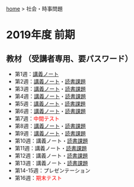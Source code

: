 [home](https://hirosasada.github.io/) > 社会・時事問題    
# 2019年度 前期  
## 教材 （受講者専用、要パスワード）  
- 第1週：[講義ノート](https://drive.google.com/open?id=1kEwN-oF3MPCOvTD1k6JWD2I6n_APjHCt)  
- 第2週：[講義ノート](https://drive.google.com/open?id=1RppCpw36w9Vn1G0TU3-JauJFUb1eiUIS)・[読書課題](https://drive.google.com/open?id=1nJTuVyzsNeji32kd6hIdtHFEYvG1xxZm)  
- 第3週：[講義ノート](https://drive.google.com/open?id=167KWf9rSEJa7-xzQnhjdilUg0Hza3uRH)・[読書課題](https://drive.google.com/open?id=1ogSq9EkiDFhUuk7cFi6T1H6g8gRnjSJ7)  
- 第4週：[講義ノート](https://drive.google.com/open?id=1KLuCpAzkzGwJskIBVK1klL9Elu4UJhNN)・[読書課題](https://drive.google.com/open?id=1GTYJTzPSirVsGnW9IFYbIOmszqpJhLAu)  
- 第5週：[講義ノート](https://drive.google.com/open?id=1lHU6Xv9lMERT7bgBuE5I_WqolHlJ6gK2)・[読書課題](https://drive.google.com/open?id=1xdtOvnbKj5GXJqrRCsgNI2-m-r7NX0Mj)  
- 第6週：[講義ノート](https://drive.google.com/open?id=1DqBx-y-t-XcRanthvET66rEl7qjoEaHA)・[読書課題](https://drive.google.com/open?id=15nBFxIvRsr4myJGv-o2-J6O_cVYxCCHQ)  
- 第7週：<font color="Red">中間テスト</font>  
- 第8週：[講義ノート](https://drive.google.com/open?id=12ItSwD8v7teXe1KEucIoRUJ1qBf7FQOu)・[読書課題](https://drive.google.com/open?id=1JnbkZazDEy42LrpmOD7Kmvk-pRh3weUC)  
- 第9週：[講義ノート](https://drive.google.com/open?id=101WsJ78rvEAGtSOZ6AZBr6LR2aDeO3mg)・[読書課題](https://drive.google.com/open?id=15zzyWMtj0lUefgJv_U3xosmZIeyJiJCy)    
- 第10週：講義ノート・[読書課題](https://drive.google.com/open?id=19uqYW9p8O6lyKWJxUwY-1e_ZVpQzdL36)  
- 第11週：講義ノート・[読書課題](https://drive.google.com/open?id=1sKh655ptY-e-vvPXnhBumS1gQqpL4Zlr)  
- 第12週：講義ノート・[読書課題](https://drive.google.com/open?id=1hcuiKXQb-PJ8Bap0fIAaexoxCcEHHjRq)  
- 第13週：講義ノート・[読書課題](https://drive.google.com/open?id=1-dJAfX8zZs7zJFVi2HnADoygkzGCjBxS)  
- 第14-15週：プレゼンテーション  
- 第16週：<font color="Red">期末テスト</font>    
